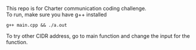 This repo is for Charter communication coding challenge.</br>
To run, make sure you have g++ installed
```
g++ main.cpp && ./a.out
```
To try other CIDR address, go to main function and change the input for the function.
